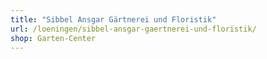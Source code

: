 ```yaml
---
title: "Sibbel Ansgar Gärtnerei und Floristik"
url: /loeningen/sibbel-ansgar-gaertnerei-und-floristik/
shop: Garten-Center
---
```

